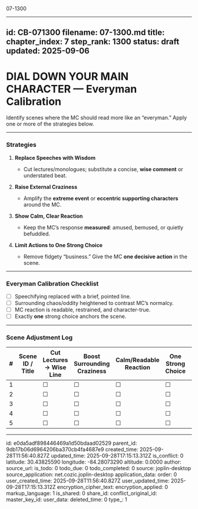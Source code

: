 07-1300

---
id: CB-071300
filename: 07-1300.md
title: 
chapter_index: 7
step_rank: 1300
status: draft
updated: 2025-09-06
---

# DIAL DOWN YOUR MAIN CHARACTER — Everyman Calibration

Identify scenes where the MC should read more like an “everyman.” Apply one or more of the strategies below.

---

### **Strategies**
1. **Replace Speeches with Wisdom**
   - Cut lectures/monologues; substitute a concise, **wise comment** or understated beat.

2. **Raise External Craziness**
   - Amplify the **extreme event** or **eccentric supporting characters** around the MC.

3. **Show Calm, Clear Reaction**
   - Keep the MC’s response **measured**: amused, bemused, or quietly befuddled.

4. **Limit Actions to One Strong Choice**
   - Remove fidgety “business.” Give the MC **one decisive action** in the scene.

---

### **Everyman Calibration Checklist**
- [ ] Speechifying replaced with a brief, pointed line.  
- [ ] Surrounding chaos/oddity heightened to contrast MC’s normalcy.  
- [ ] MC reaction is readable, restrained, and character-true.  
- [ ] Exactly **one** strong choice anchors the scene.

---

### **Scene Adjustment Log**
| # | Scene ID / Title | Cut Lectures → Wise Line | Boost Surrounding Craziness | Calm/Readable Reaction | One Strong Choice | Result (Dialed Down? Y/N) | Notes / Rewrites |
|---|------------------|--------------------------|-----------------------------|------------------------|------------------|---------------------------|------------------|
| 1 |                  | ☐                        | ☐                           | ☐                      | ☐                |                           |                  |
| 2 |                  | ☐                        | ☐                           | ☐                      | ☐                |                           |                  |
| 3 |                  | ☐                        | ☐                           | ☐                      | ☐                |                           |                  |
| 4 |                  | ☐                        | ☐                           | ☐                      | ☐                |                           |                  |
| 5 |                  | ☐                        | ☐                           | ☐                      | ☐                |                           |                  |

---


id: e0da5adf898446469a1d50bdaad02529
parent_id: 9db17b06d6964206ba370cb4fa4687e9
created_time: 2025-09-28T11:56:40.827Z
updated_time: 2025-09-28T17:15:13.312Z
is_conflict: 0
latitude: 30.43825590
longitude: -84.28073290
altitude: 0.0000
author: 
source_url: 
is_todo: 0
todo_due: 0
todo_completed: 0
source: joplin-desktop
source_application: net.cozic.joplin-desktop
application_data: 
order: 0
user_created_time: 2025-09-28T11:56:40.827Z
user_updated_time: 2025-09-28T17:15:13.312Z
encryption_cipher_text: 
encryption_applied: 0
markup_language: 1
is_shared: 0
share_id: 
conflict_original_id: 
master_key_id: 
user_data: 
deleted_time: 0
type_: 1